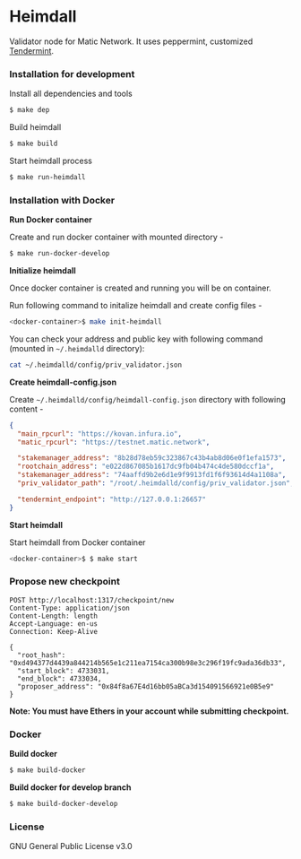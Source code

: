 # Heimdall

Validator node for Matic Network. It uses peppermint, customized [Tendermint](https://github.com/tendermint/tendermint).

### Installation for development

Install all dependencies and tools

```bash
$ make dep
```

Build heimdall

```bash
$ make build
```

Start heimdall process

```bash
$ make run-heimdall
```

### Installation with Docker

**Run Docker container**

Create and run docker container with mounted directory -

```bash
$ make run-docker-develop
```

**Initialize heimdall**

Once docker container is created and running you will be on container.

Run following command to initalize heimdall and create config files -

```bash
<docker-container>$ make init-heimdall
```

You can check your address and public key with following command (mounted in `~/.heimdalld` directory):

```bash
cat ~/.heimdalld/config/priv_validator.json
```

**Create heimdall-config.json**

Create `~/.heimdalld/config/heimdall-config.json` directory with following content -

```json
{
  "main_rpcurl": "https://kovan.infura.io",
  "matic_rpcurl": "https://testnet.matic.network",

  "stakemanager_address": "8b28d78eb59c323867c43b4ab8d06e0f1efa1573",
  "rootchain_address": "e022d867085b1617dc9fb04b474c4de580dccf1a",
  "stakemanager_address": "74aaffd9b2e6d1e9f9913fd1f6f93614d4a1108a",
  "priv_validator_path": "/root/.heimdalld/config/priv_validator.json",

  "tendermint_endpoint": "http://127.0.0.1:26657"
}
```

**Start heimdall**

Start heimdall from Docker container

```bash
<docker-container>$ $ make start
```

### Propose new checkpoint

```
POST http://localhost:1317/checkpoint/new
Content-Type: application/json
Content-Length: length
Accept-Language: en-us
Connection: Keep-Alive

{
  "root_hash": "0xd494377d4439a844214b565e1c211ea7154ca300b98e3c296f19fc9ada36db33",
  "start_block": 4733031,
  "end_block": 4733034,
  "proposer_address": "0x84f8a67E4d16bb05aBCa3d154091566921e0B5e9"
}
```

**Note: You must have Ethers in your account while submitting checkpoint.**

### Docker

**Build docker**

```bash
$ make build-docker
```

**Build docker for develop branch**

```bash
$ make build-docker-develop
```

### License

GNU General Public License v3.0
